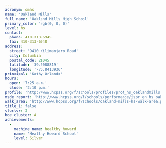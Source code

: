 ```yaml
---
acronym: omhs
name: 'Oakland Mills'
full_name: 'Oakland Mills High School'
primary_color: 'rgb(0, 0, 0)'
level: hs
contact:
  phone: 410-313-6945
  fax: 410-313-6948
address:
  street: '9410 Kilimanjaro Road'
  city: Columbia
  postal_code: 21045
  latitude: '39.2088819'
  longitude: '-76.8413936'
principal: 'Kathy Orlando'
hours:
  open: '7:25 a.m.'
  close: '2:10 p.m.'
profile: 'http://www.hcpss.org/f/schools/profiles/prof_hs_oaklandmills.pdf'
msde_report: 'http://www.hcpss.org/f/schools/performance/ispr_en_hs_oaklandmills.pdf'
walk_area: 'http://www.hcpss.org/f/schools/oakland-mills-hs-walk-area.pdf'
title_1: false
cluster: 2
boe_cluster: A
achievements:
  -
    machine_name: healthy_howard
    name: 'Healthy Howard School'
    level: Silver
---
```

